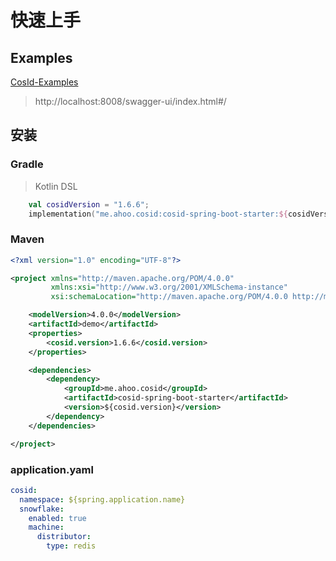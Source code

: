 # 快速上手

## Examples

[CosId-Examples](https://github.com/Ahoo-Wang/CosId/tree/main/cosid-example)

> http://localhost:8008/swagger-ui/index.html#/

## 安装

### Gradle

> Kotlin DSL

``` kotlin
    val cosidVersion = "1.6.6";
    implementation("me.ahoo.cosid:cosid-spring-boot-starter:${cosidVersion}")
```

### Maven

```xml
<?xml version="1.0" encoding="UTF-8"?>

<project xmlns="http://maven.apache.org/POM/4.0.0"
         xmlns:xsi="http://www.w3.org/2001/XMLSchema-instance"
         xsi:schemaLocation="http://maven.apache.org/POM/4.0.0 http://maven.apache.org/xsd/maven-4.0.0.xsd">

    <modelVersion>4.0.0</modelVersion>
    <artifactId>demo</artifactId>
    <properties>
        <cosid.version>1.6.6</cosid.version>
    </properties>

    <dependencies>
        <dependency>
            <groupId>me.ahoo.cosid</groupId>
            <artifactId>cosid-spring-boot-starter</artifactId>
            <version>${cosid.version}</version>
        </dependency>
    </dependencies>

</project>
```

### application.yaml

```yaml
cosid:
  namespace: ${spring.application.name}
  snowflake:
    enabled: true
    machine:
      distributor:
        type: redis
```

[//]: # ()
[//]: # (*[CosId-SnowflakeId]&#40;https://github.com/Ahoo-Wang/CosId/tree/main/cosid-core/src/main/java/me/ahoo/cosid/snowflake&#41;*)

[//]: # (主要解决 *SnowflakeId* 俩大问题：机器号分配问题、时钟回拨问题。 并且提供更加友好、灵活的使用体验。)

[//]: # ()
[//]: # (### MachineIdDistributor &#40;MachineId 分配器&#41;)

[//]: # ()
[//]: # (> 目前 *[CosId]&#40;https://github.com/Ahoo-Wang/CosId&#41;* 提供了以下三种 `MachineId` 分配器。)

[//]: # ()
[//]: # (#### ManualMachineIdDistributor)

[//]: # ()
[//]: # (```yaml)

[//]: # (cosid:)

[//]: # (  snowflake:)

[//]: # (    machine:)

[//]: # (      distributor:)

[//]: # (        type: manual)

[//]: # (        manual:)

[//]: # (          machine-id: 0)

[//]: # (```)

[//]: # ()
[//]: # (> 手动分配 `MachineId`。)

[//]: # ()
[//]: # (#### StatefulSetMachineIdDistributor)

[//]: # ()
[//]: # (```yaml)

[//]: # (cosid:)

[//]: # (  snowflake:)

[//]: # (    machine:)

[//]: # (      distributor:)

[//]: # (        type: stateful_set)

[//]: # (```)

[//]: # ()
[//]: # (> 使用 `Kubernetes` 的 `StatefulSet` 提供的稳定的标识 ID 作为机器号。)

[//]: # ()
[//]: # (#### RedisMachineIdDistributor)

[//]: # ()
[//]: # (![RedisMachineIdDistributor]&#40;../docs/RedisMachineIdDistributor.png&#41;)

[//]: # ()
[//]: # (```yaml)

[//]: # (cosid:)

[//]: # (  snowflake:)

[//]: # (    machine:)

[//]: # (      distributor:)

[//]: # (        type: redis)

[//]: # (```)

[//]: # ()
[//]: # (> 使用 `Redis` 作为机器号的分发存储。)

[//]: # ()
[//]: # (### ClockBackwardsSynchronizer &#40;时钟回拨同步器&#41;)

[//]: # ()
[//]: # (```yaml)

[//]: # (cosid:)

[//]: # (  snowflake:)

[//]: # (    clock-backwards:)

[//]: # (      spin-threshold: 10)

[//]: # (      broken-threshold: 2000)

[//]: # (```)

[//]: # ()
[//]: # (默认提供的 `DefaultClockBackwardsSynchronizer` 时钟回拨同步器使用主动等待同步策略，`spinThreshold`&#40;默认值 10 毫秒&#41; 用于设置自旋等待阈值， 当大于`spinThreshold`)

[//]: # (时使用线程休眠等待时钟同步，如果超过`brokenThreshold`&#40;默认值 2 秒&#41;时会直接抛出`ClockTooManyBackwardsException`异常。)

[//]: # ()
[//]: # (### MachineStateStorage &#40;机器状态存储&#41;)

[//]: # ()
[//]: # (```java)

[//]: # (public class MachineState {)

[//]: # (    public static final MachineState NOT_FOUND = of&#40;-1, -1&#41;;)

[//]: # (    private final int machineId;)

[//]: # (    private final long lastTimeStamp;)

[//]: # ()
[//]: # (    public MachineState&#40;int machineId, long lastTimeStamp&#41; {)

[//]: # (        this.machineId = machineId;)

[//]: # (        this.lastTimeStamp = lastTimeStamp;)

[//]: # (    })

[//]: # ()
[//]: # (    public int getMachineId&#40;&#41; {)

[//]: # (        return machineId;)

[//]: # (    })

[//]: # ()
[//]: # (    public long getLastTimeStamp&#40;&#41; {)

[//]: # (        return lastTimeStamp;)

[//]: # (    })

[//]: # ()
[//]: # (    public static MachineState of&#40;int machineId, long lastStamp&#41; {)

[//]: # (        return new MachineState&#40;machineId, lastStamp&#41;;)

[//]: # (    })

[//]: # (})

[//]: # (```)

[//]: # ()
[//]: # (```yaml)

[//]: # (cosid:)

[//]: # (  snowflake:)

[//]: # (    machine:)

[//]: # (      state-storage:)

[//]: # (        local:)

[//]: # (          state-location: ./cosid-machine-state/)

[//]: # (```)

[//]: # ()
[//]: # (默认提供的 `LocalMachineStateStorage` 本地机器状态存储，使用本地文件存储机器号、最近一次时间戳，用作 `MachineState` 缓存。)

[//]: # ()
[//]: # (### ClockSyncSnowflakeId &#40;主动时钟同步 `SnowflakeId`&#41;)

[//]: # ()
[//]: # (```yaml)

[//]: # (cosid:)

[//]: # (  snowflake:)

[//]: # (    share:)

[//]: # (      clock-sync: true)

[//]: # (```)

[//]: # ()
[//]: # (默认 `SnowflakeId` 当发生时钟回拨时会直接抛出 `ClockBackwardsException` 异常，而使用 `ClockSyncSnowflakeId` 会使用 `ClockBackwardsSynchronizer`)

[//]: # (主动等待时钟同步来重新生成 ID，提供更加友好的使用体验。)

[//]: # ()
[//]: # (### SafeJavaScriptSnowflakeId &#40;`JavaScript` 安全的 `SnowflakeId`&#41;)

[//]: # ()
[//]: # (```java)

[//]: # (SnowflakeId snowflakeId=SafeJavaScriptSnowflakeId.ofMillisecond&#40;1&#41;;)

[//]: # (```)

[//]: # ()
[//]: # (`JavaScript` 的 `Number.MAX_SAFE_INTEGER` 只有 53 位，如果直接将 63 位的 `SnowflakeId` 返回给前端，那么会值溢出的情况，通常我们可以将`SnowflakeId`)

[//]: # (转换为 `String` 类型或者自定义 `SnowflakeId` 位分配来缩短 `SnowflakeId` 的位数 使 `ID` 提供给前端时不溢出。)

[//]: # ()
[//]: # (### SnowflakeFriendlyId &#40;可以将 `SnowflakeId` 解析成可读性更好的 `SnowflakeIdState` &#41;)

[//]: # ()
[//]: # (```yaml)

[//]: # (cosid:)

[//]: # (  snowflake:)

[//]: # (    share:)

[//]: # (      friendly: true)

[//]: # (```)

[//]: # ()
[//]: # (```java)

[//]: # (public class SnowflakeIdState {)

[//]: # ()
[//]: # (    private final long id;)

[//]: # ()
[//]: # (    private final int machineId;)

[//]: # ()
[//]: # (    private final long sequence;)

[//]: # ()
[//]: # (    private final LocalDateTime timestamp;)

[//]: # (    /**)

[//]: # (     * {@link #timestamp}-{@link #machineId}-{@link #sequence})

[//]: # (     */)

[//]: # (    private final String friendlyId;)

[//]: # (})

[//]: # (```)

[//]: # ()
[//]: # (```java)

[//]: # (public interface SnowflakeFriendlyId extends SnowflakeId {)

[//]: # ()
[//]: # (    SnowflakeIdState friendlyId&#40;long id&#41;;)

[//]: # ()
[//]: # (    SnowflakeIdState ofFriendlyId&#40;String friendlyId&#41;;)

[//]: # ()
[//]: # (    default SnowflakeIdState friendlyId&#40;&#41; {)

[//]: # (        long id = generate&#40;&#41;;)

[//]: # (        return friendlyId&#40;id&#41;;)

[//]: # (    })

[//]: # (})

[//]: # (```)

[//]: # ()
[//]: # (```java)

[//]: # (        SnowflakeFriendlyId snowflakeFriendlyId=new DefaultSnowflakeFriendlyId&#40;snowflakeId&#41;;)

[//]: # (        SnowflakeIdState idState=snowflakeFriendlyId.friendlyId&#40;&#41;;)

[//]: # (        idState.getFriendlyId&#40;&#41;; //20210623131730192-1-0)

[//]: # (```)

[//]: # ()
[//]: # (## SegmentId &#40;号段模式&#41;)

[//]: # ()
[//]: # ([//]: # &#40;![SegmentId]&#40;../docs/SegmentId.png&#41;&#41;)
[//]: # ()
[//]: # (### RedisIdSegmentDistributor &#40;使用`Redis`作为号段分发后端存储&#41;)

[//]: # ()
[//]: # (```yaml)

[//]: # (cosid:)

[//]: # (  segment:)

[//]: # (    enabled: true)

[//]: # (    distributor:)

[//]: # (      type: redis)

[//]: # (```)

[//]: # ()
[//]: # (### JdbcIdSegmentDistributor &#40;使用关系型数据库`Db`作为号段分发后端存储&#41;)

[//]: # ()
[//]: # (> 初始化 `cosid` table)

[//]: # ()
[//]: # (```mysql)

[//]: # (create table if not exists cosid)

[//]: # (&#40;)

[//]: # (    name            varchar&#40;100&#41; not null comment '{namespace}.{name}',)

[//]: # (    last_max_id     bigint       not null default 0,)

[//]: # (    last_fetch_time bigint       not null,)

[//]: # (    constraint cosid_pk)

[//]: # (        primary key &#40;name&#41;)

[//]: # (&#41; engine = InnoDB;)

[//]: # ()
[//]: # (```)

[//]: # ()
[//]: # (```yaml)

[//]: # (spring:)

[//]: # (  datasource:)

[//]: # (    url: jdbc:mysql://localhost:3306/test_db)

[//]: # (    username: root)

[//]: # (    password: root)

[//]: # (cosid:)

[//]: # (  segment:)

[//]: # (    enabled: true)

[//]: # (    distributor:)

[//]: # (      type: jdbc)

[//]: # (      jdbc:)

[//]: # (        enable-auto-init-cosid-table: false)

[//]: # (        enable-auto-init-id-segment: true)

[//]: # (```)

[//]: # ()
[//]: # (开启 `enable-auto-init-id-segment:true` 之后，应用启动时会尝试创建 `idSegment` 记录，避免手动创建。类似执行了以下初始化sql脚本，不用担心误操作，因为 `name` 是主键。)

[//]: # ()
[//]: # (```mysql)

[//]: # (insert into cosid)

[//]: # (    &#40;name, last_max_id, last_fetch_time&#41;)

[//]: # (    value)

[//]: # (    &#40;'namespace.name', 0, unix_timestamp&#40;&#41;&#41;;)

[//]: # (```)

[//]: # ()
[//]: # (### SegmentChainId &#40;号段链模式&#41;)

[//]: # ()
[//]: # (![SegmentChainId]&#40;../docs/SegmentChainId.png&#41;)

[//]: # ()
[//]: # (```yaml)

[//]: # (cosid:)

[//]: # (  segment:)

[//]: # (    enabled: true)

[//]: # (    mode: chain)

[//]: # (    chain:)

[//]: # (      safe-distance: 5)

[//]: # (      prefetch-worker:)

[//]: # (        core-pool-size: 2)

[//]: # (        prefetch-period: 1s)

[//]: # (```)

[//]: # ()
[//]: # (## IdGeneratorProvider)

[//]: # ()
[//]: # (```yaml)

[//]: # (cosid:)

[//]: # (  snowflake:)

[//]: # (    provider:)

[//]: # (      bizA:)

[//]: # (        #      epoch:)

[//]: # (        #      timestamp-bit:)

[//]: # (        sequence-bit: 12)

[//]: # (      bizB:)

[//]: # (        #      epoch:)

[//]: # (        #      timestamp-bit:)

[//]: # (        sequence-bit: 12)

[//]: # (```)

[//]: # ()
[//]: # (```java)

[//]: # (IdGenerator idGenerator=idGeneratorProvider.get&#40;"bizA"&#41;;)

[//]: # (```)

[//]: # ()
[//]: # (在实际使用中我们一般不会所有业务服务使用同一个`IdGenerator`而是不同的业务使用不同的`IdGenerator`，那么`IdGeneratorProvider`就是为了解决这个问题而存在的，他是 `IdGenerator`)

[//]: # (的容器，可以通过业务名来获取相应的`IdGenerator`。)

[//]: # ()
[//]: # (### CosIdPlugin（MyBatis 插件）)

[//]: # ()
[//]: # (> Kotlin DSL)

[//]: # ()
[//]: # (``` kotlin)

[//]: # (    implementation&#40;"me.ahoo.cosid:cosid-mybatis:${cosidVersion}"&#41;)

[//]: # (```)

[//]: # ()
[//]: # (```java)

[//]: # ()
[//]: # (@Target&#40;{ElementType.FIELD}&#41;)

[//]: # (@Documented)

[//]: # (@Retention&#40;RetentionPolicy.RUNTIME&#41;)

[//]: # (public @interface CosId {)

[//]: # (    String value&#40;&#41; default IdGeneratorProvider.SHARE;)

[//]: # ()
[//]: # (    boolean friendlyId&#40;&#41; default false;)

[//]: # (})

[//]: # (```)

[//]: # ()
[//]: # (```java)

[//]: # (public class LongIdEntity {)

[//]: # ()
[//]: # (    @CosId&#40;value = "safeJs"&#41;)

[//]: # (    private Long id;)

[//]: # ()
[//]: # (    public Long getId&#40;&#41; {)

[//]: # (        return id;)

[//]: # (    })

[//]: # ()
[//]: # (    public void setId&#40;Long id&#41; {)

[//]: # (        this.id = id;)

[//]: # (    })

[//]: # (})

[//]: # ()
[//]: # (public class FriendlyIdEntity {)

[//]: # ()
[//]: # (    @CosId&#40;friendlyId = true&#41;)

[//]: # (    private String id;)

[//]: # ()
[//]: # (    public String getId&#40;&#41; {)

[//]: # (        return id;)

[//]: # (    })

[//]: # ()
[//]: # (    public void setId&#40;String id&#41; {)

[//]: # (        this.id = id;)

[//]: # (    })

[//]: # (})

[//]: # (```)

[//]: # ()
[//]: # (```java)

[//]: # ()
[//]: # (@Mapper)

[//]: # (public interface OrderRepository {)

[//]: # (    @Insert&#40;"insert into t_table &#40;id&#41; value &#40;#{id}&#41;;"&#41;)

[//]: # (    void insert&#40;LongIdEntity order&#41;;)

[//]: # ()
[//]: # (    @Insert&#40;{)

[//]: # (            "<script>",)

[//]: # (            "insert into t_friendly_table &#40;id&#41;",)

[//]: # (            "VALUES" +)

[//]: # (                    "<foreach item='item' collection='list' open='' separator=',' close=''>" +)

[//]: # (                    "&#40;#{item.id}&#41;" +)

[//]: # (                    "</foreach>",)

[//]: # (            "</script>"}&#41;)

[//]: # (    void insertList&#40;List<FriendlyIdEntity> list&#41;;)

[//]: # (})

[//]: # (```)

[//]: # ()
[//]: # (```java)

[//]: # (        LongIdEntity entity=new LongIdEntity&#40;&#41;;)

[//]: # (        entityRepository.insert&#40;entity&#41;;)

[//]: # (        /**)

[//]: # (         * {)

[//]: # (         *   "id": 208796080181248)

[//]: # (         * })

[//]: # (         */)

[//]: # (        return entity;)

[//]: # (```)

[//]: # ()
[//]: # ()
